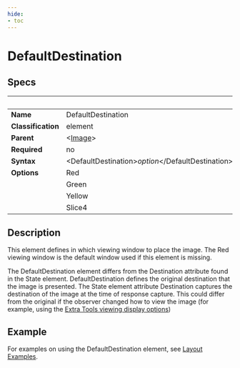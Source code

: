 ```yaml
---
hide:
- toc
---
```

<!-- let javascript handle toc on left sidebar -->
# DefaultDestination

## Specs

| ||Details|
|---|---|---|
| **Name** | DefaultDestination ||
| **Classification** | element ||
| **Parent** | <[Image](index.md)\> ||
| **Required** | no ||
| **Syntax** | <DefaultDestination\>*option*</DefaultDestination\> | |
| **Options** | Red | (default)|
|             | Green | |
|             | Yellow | |
|             | Slice4 | |

## Description

This element defines in which viewing window to place the image.
The Red viewing window is the default window used if this element is missing.

The DefaultDestination element differs from the Destination attribute found in the State element.
DefaultDestination defines the original destination that the image is presented.
The State element attribute Destination captures the destination of the image at the time of response capture. 
This could differ from the original if the observer changed how to view the image (for example, using the 
[Extra Tools viewing display options](../../../user/extratools.md#viewing-display-options))


## Example

For examples on using the DefaultDestination element, see
[Layout Examples](../../examples/example_layouts.md#script-examples). 
